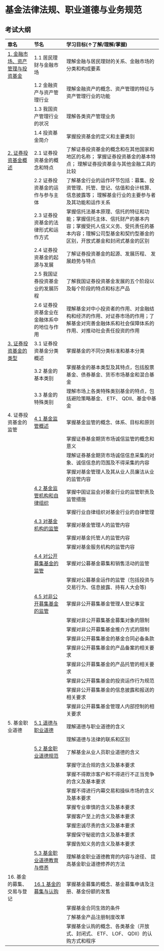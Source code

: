 # 基金法律法规、职业道德与业务规范

## 考试大纲

| 章名                                                | 节名                                               | 学习目标(↑了解/理解/掌握)                                                                                                                                               |
|:----------------------------------------------------|:---------------------------------------------------|:--------------------------------------------------------------------------------------------------------------------------------------------------------------|
| [1. 金融市场、资产管理与投资基金](./subject_1/01.md) | 1.1 居民理财与金融市场                             | 理解金融与居民理财的关系、金融市场的分类和构成要素                                                                                                                       |
|                                                     | 1.2 金融资产与资产管理行业                         | 理解金融资产的概念、资产管理的特征与资产管理行业的功能                                                                                                                   |
|                                                     | 1.3 我国资产管理行业的状况                         | 理解各类资产管理业务                                                                                                                                                    |
|                                                     | 1.4 投资基金简介                                   | 掌握投资基金的定义和主要类别                                                                                                                                            |
| [2. 证券投资基金概述](./subject_1/02.md)            | 2.1 证券投资基金的概念和特点                       | 了解证券投资基金的概念和在其他国家和地区的名称； 掌握证券投资基金的基本特点； 理解证券投资基金与其他金融工具的比较                                                        |
|                                                     | 2.2 证券投资基金的运作与参与主体                   | 了解基金行业的运作环节包括：募集、投资管理、托管、登记、估值和会计核算、信息披露等； 理解基金行业的主要参与者及其功能和运作关系                                                |
|                                                     | 2.3 证券投资基金的法律形式和运作方式               | 掌握信托法基本原理、信托的特征和功能；掌握信托主体、信托财产的基本内容；掌握受托人信义义务、受托责任的基本内容；理解公司型基金和契约型基金的区别，开放式基金和封闭式基金的区别 |
|                                                     | 2.4 证券投资基金的起源与发展                       | 了解证券投资基金的起源、发展历程、 发展趋势与特点                                                                                                                         |
|                                                     | 2.5 我国证券投资基金业的发展历程                   | 了解我国证券投资基金发展的五个阶段以及每个阶段的特点和标志产品                                                                                                          |
|                                                     | 2.6 证券投资基金业在金融体系中的地位与作用         | 理解基金对中小投资者的作用、对金融结构和经济的作用、对证券市场的作用；了解基金对完善金融体系和社会保障体系的作用、对推动社会责任投资的作用                                  |
| [3. 证券投资基金的类型](./subject_1/03.md)          | 3.1 证券投资基金分类概述                           | 掌握基金的不同分类标准和基本分类                                                                                                                                        |
|                                                     | 3.2 基金的基本类别                                 | 掌握基金的基本类型及其特点，包括股票基金、债券基金、货币市场基金和混合基金                                                                                                 |
|                                                     | 3.3 基金的特殊类别                                 | 理解市场上各类特殊类别基金的特点，包括避险策略基金、 ETF、 QDII、基金中基金                                                                                                 |
| 4. 证券投资基金的监管                               | [4.1 基金监管概述](./subject_1/04_01.md)           | 掌握基金监管的概念、体系、目标和原则                                                                                                                                      |
|                                                     |                                                    | 掌握证券基金期货市场诚信监管的概念和意义                                                                                                                                |
|                                                     |                                                    | 理解证券基金期货市场诚信信息采集的对象、诚信信息的范围及不得采集的内容                                                                                                   |
|                                                     |                                                    | 掌握对基金管理人及其从业人员廉洁从业的监管内容                                                                                                                          |
|                                                     | [4.2 基金监管机构和自律组织](./subject_1/04_02.md) | 掌握中国证监会对基金行业的监管职责及监管措施                                                                                                                            |
|                                                     |                                                    | 掌握行业自律组织对基金行业的自律管理                                                                                                                                    |
|                                                     | [4.3 对基金机构的监管](./subject_1/04_03.md)       | 掌握对基金管理人的监管内容                                                                                                                                              |
|                                                     |                                                    | 掌握对基金托管人的监管内容                                                                                                                                              |
|                                                     |                                                    | 掌握对基金服务机构的监管内容                                                                                                                                            |
|                                                     | [4.4 对公开募集基金的监管](./subject_1/04_04.md)   | 掌握对公募基金募集和销售活动的监管                                                                                                                                      |
|                                                     |                                                    | 掌握对公募基金运作的监管（包括投资与交易行为、信息披露、持有人大会等)                                                                                                      |
|                                                     | [4.5 对非公开募集基金的监管](./subject_1/04_05.md) | 掌握非公开募集基金管理人登记事宜                                                                                                                                        |
|                                                     |                                                    | 掌握对非公开募集基金募集对象的限制                                                                                                                                      |
|                                                     |                                                    | 掌握对非公开募集基金推介方式的限制                                                                                                                                      |
|                                                     |                                                    | 掌握非公开募集基金的基金合同必备条款                                                                                                                                    |
|                                                     |                                                    | 掌握非公开募集基金的产品备案的相关要求                                                                                                                                  |
|                                                     |                                                    | 掌握非公开募集基金的产品托管的相关要求                                                                                                                                  |
|                                                     |                                                    | 掌握非公开募集基金的投资运作行为规范                                                                                                                                    |
|                                                     |                                                    | 掌握非公开募集基金的信息披露和报送的相关要求                                                                                                                            |
|                                                     |                                                    | 掌握非公开募集基金管理人内部控制的相关要求                                                                                                                              |
| 5. 基金职业道德                                     | [5.1 道德与职业道德](./subject_1/05_01.md)         | 理解道德与职业道德的含义                                                                                                                                                |
|                                                     |                                                    | 理解道德与法律的联系和区别                                                                                                                                              |
|                                                     | [5.2 基金职业道德规范](./subject_1/05_02.md)       | 了解基金从业人员职业道德的含义                                                                                                                                          |
|                                                     |                                                    | 掌握守法合规的含义及基本要求                                                                                                                                            |
|                                                     |                                                    | 掌握不得欺诈客户和不得进行不正当竞争的含义及基本要求                                                                                                                    |
|                                                     |                                                    | 掌握不得进行内幕交易和操纵市场的含义及基本要求                                                                                                                          |
|                                                     |                                                    | 掌握专业审慎的含义及基本要求                                                                                                                                            |
|                                                     |                                                    | 掌握客户至上的含义及基本要求                                                                                                                                            |
|                                                     |                                                    | 掌握忠诚尽责的含义及基本要求                                                                                                                                            |
|                                                     |                                                    | 掌握保守秘密的含义及基本要求                                                                                                                                            |
|                                                     |                                                    | 掌握告知义务的含义及基本要求                                                                                                                                            |
|                                                     | [5.3 基金职业道德教育与修养](./subject_1/05_03.md) | 理解基金职业道德教育的内容与途径、 提高基金职业道德修养的方法                                                                                                            |
|16. 基金的募集、交易与登记|[16.1 基金的募集与认购](./subject_1/16_01.md)|掌握基金募集的概念、基金募集申请及注册、基金份额的发售|
|||掌握基金合同生效的条件|
|||了解基金产品注册制度改革|
|||掌握基金认购的概念、各类基金（开放式、封闭式、 ETF、 LOF、 QDII）的认购方式和程序|